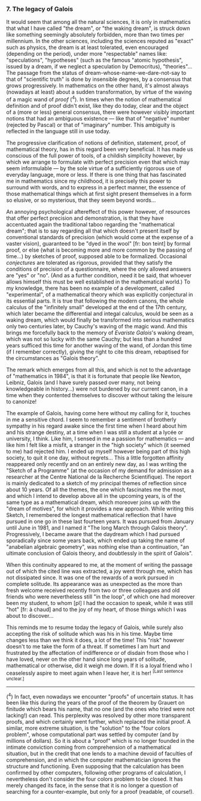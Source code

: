 ### 7. The legacy of Galois
It would seem that among all the natural sciences, it is only in mathematics that what I have called "the dream", or "the waking dream", is struck down like something seemingly absolutely forbidden, more than two times per millennium. In the other sciences, including the sciences reputed as "exact" such as physics, the dream is at least tolerated, even encouraged (depending on the period), under more "respectable" names like: "speculations", "hypotheses" (such as the famous "atomic hypothesis", issued by a dream, if we neglect a speculation by Democritus), "theories"... The passage from the status of dream-whose-name-we-dare-not-say to that of "scientific truth" is done by insensible degrees, by a consensus that grows progressively. In mathematics on the other hand, it's almost always (nowadays at least) about a sudden transformation, by virtue of the waving of a magic wand of _proof_ (<sup>4</sup>). In times when the notion of mathematical definition and of proof didn't exist, like they do today, clear and the object of a (more or less) general consensus, there were however visibly important notions that had an ambiguous existence &mdash; like that of "negative" number (rejected by Pascal) or that of "imaginary" number. This ambiguity is reflected in the language still in use today.

The progressive clarification of notions of definition, statement, proof, of mathematical theory, has in this regard been very beneficial. It has made us conscious of the full power of tools, of a childish simplicity however, by which we arrange to formulate with perfect precision even that which may seem informulable &mdash; by the sole virtue of a sufficiently rigorous use of everyday language, more or less. If there is one thing that has fascinated me in mathematics since my childhood, it is precisely this power to surround with words, and to express in a perfect manner, the essence of those mathematical things which at first sight present themselves in a form so elusive, or so mysterious, that they seem beyond words...

An annoying psychological aftereffect of this power however, of resources that offer perfect precision and demonstration, is that they have accentuated again the traditional taboo regarding the "mathematical dream"; that is to say regarding all that which doesn't present itself by conventional standards of precision (which would come at the expense of a vaster vision), guaranteed to be "dyed in the wool" [fr: bon teint] by formal proof, or else (what is becoming more and more common by the passing of time...) by sketches of proof, supposed able to be formalized. Occasional _conjectures_ are tolerated as rigorous, provided that they satisfy the conditions of precision of a questionnaire, where the only allowed answers are "yes" or "no". (And as a further condition, need it be said, that whoever allows himself this must be well established in the mathematical world.) To my knowledge, there has been no example of a development, called "experimental", of a mathematical theory which was explicitly conjectural in its essential parts. It is true that following the modern canons, the whole calculus of the "infinitely small" developed at the end of the 17th century, which later became the differential and integal calculus, would be seen as a waking dream, which would finally be transformed into serious mathematics only two centuries later, by Cauchy's waving of the magic wand. And this brings me forcefully back to the memory of _Evariste Galois_'s waking dream, which was not so lucky with the same Cauchy; but less than a hundred years sufficed this time for another waving of the wand, of Jordan this time (if I remember correctly), giving the right to cite this dream, rebaptised for the circumstances as "Galois theory".

The remark which emerges from all this, and which is not to the advantage of "mathematics in 1984", is that it is fortunate that people like Newton, Leibniz, Galois (and I have surely passed over many, not being knowledgeable in history...) were not burdened by our current canon, in a time when they contented themselves to discover without taking the leisure to canonize!

The example of Galois, having come here without my calling for it, touches in me a sensitive chord. I seem to remember a sentiment of brotherly sympathy in his regard awake since the first time when I heard about him and his strange destiny, at a time when I was still a student at a lycée or university, I think. Like him, I sensed in me a passion for mathematics &mdash; and like him I felt like a misfit, a stranger in the "high society" which (it seemed to me) had rejected him. I ended up myself however being part of this high society, to quit it one day, without regrets... This a little forgotten affinity reappeared only recently and on an entirely new day, as I was writing the "Sketch of a Programme" (at the occasion of my demand for admission as a researcher at the Centre National de la Recherche Scientifique). The report is mainly dedicated to a sketch of my principal themes of reflection since about 10 years. Of all the themes, the one which fascinates me the most, and which I intend to develop above all in the upcoming years, is of the same type as a mathematical dream, which moreover joins up with the "dream of motives", for which it provides a new approach. While writing this Sketch, I remembered the longest mathematical reflection that I have pursued in one go in these last fourteen years. It was pursued from January until June in 1981, and I named it "The long March through Galois theory". Progressively, I became aware that the daydream which I had pursued sporadically since some years back, which ended up taking the name of "anabelian algebraic geometry", was nothing else than a continuation, "an ultimate conclusion of Galois theory, and doubtlessly in the spirit of Galois".

When this continuity appeared to me, at the moment of writing the passage out of which the cited line was extracted, a joy went through me, which has not dissipated since. It was one of the rewards of a work pursued in complete solitude. Its appearance was as unexpected as the more than fresh welcome received recently from two or three colleagues and old friends who were nevertheless still "in the loop", of which one had moreover been my student, to whom [pl] I had the occasion to speak, while it was still "hot" [fr: à chaud] and to the joy of my heart, of those things which I was about to discover...

This reminds me to resume today the legacy of Galois, while surely also accepting the risk of solitude which was his in his time. Maybe time changes less than we think it does, a lot of the time! This "risk" however doesn't to me take the form of a threat. If sometimes I am hurt and frustrated by the affectation of indifference or of disdain from those who I have loved, never on the other hand since long years of solitude, mathematical or otherwise, did it weigh me down. If it is a loyal friend who I ceaselessly aspire to meet again when I leave her, it is her! <sup>[Last sentence unclear.]</sup>

---

(<sup>4</sup>) In fact, even nowadays we encounter "proofs" of uncertain status. It has been like this during the years of the proof of the theorem by Grauert on finitude which bears his name, that no one (and the ones who tried were not lacking!) can read. This perplexity was resolved by other more transparent proofs, and which certainly went further, which replaced the initial proof. A similar, more extreme situation, is the "solution" to the "four colors problem", whose computational part was settled by computer (and by millions of dollars). So it is about a "proof" which is no longer founded in the intimate conviction coming from comprehension of a mathematical situation, but in the credit that one lends to a machine devoid of faculties of comprehension, and in which the computer mathematician ignores the structure and functioning. Even supposing that the calculation has been confirmed by other computers, following other programs of calculation, I nevertheless don't consider the four colors problem to be closed. It has merely changed its face, in the sense that it is no longer a question of searching for a counter-example, but only for a proof (readable, of course!).
